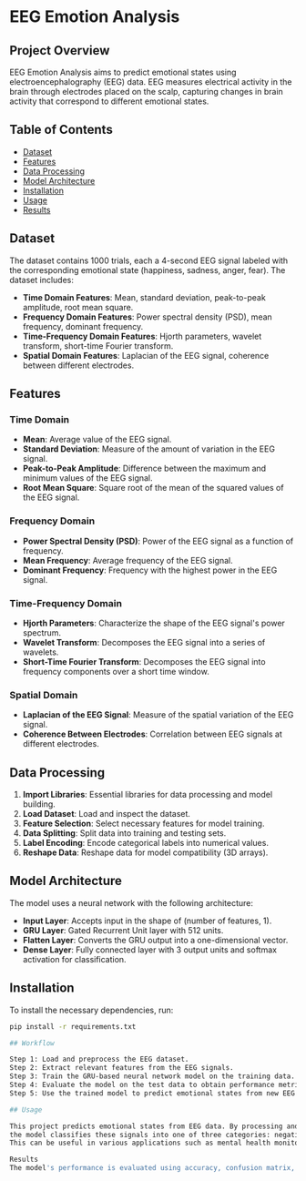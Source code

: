 # EEG Emotion Analysis

## Project Overview

EEG Emotion Analysis aims to predict emotional states using electroencephalography (EEG) data. EEG measures electrical activity in the brain through electrodes placed on the scalp, capturing changes in 
brain activity that correspond to different emotional states.

## Table of Contents
- [Dataset](#dataset)
- [Features](#features)
- [Data Processing](#data-processing)
- [Model Architecture](#model-architecture)
- [Installation](#installation)
- [Usage](#usage)
- [Results](#results)


## Dataset

The dataset contains 1000 trials, each a 4-second EEG signal labeled with the corresponding emotional state (happiness, sadness, anger, fear). The dataset includes:
- **Time Domain Features**: Mean, standard deviation, peak-to-peak amplitude, root mean square.
- **Frequency Domain Features**: Power spectral density (PSD), mean frequency, dominant frequency.
- **Time-Frequency Domain Features**: Hjorth parameters, wavelet transform, short-time Fourier transform.
- **Spatial Domain Features**: Laplacian of the EEG signal, coherence between different electrodes.

## Features

### Time Domain
- **Mean**: Average value of the EEG signal.
- **Standard Deviation**: Measure of the amount of variation in the EEG signal.
- **Peak-to-Peak Amplitude**: Difference between the maximum and minimum values of the EEG signal.
- **Root Mean Square**: Square root of the mean of the squared values of the EEG signal.

### Frequency Domain
- **Power Spectral Density (PSD)**: Power of the EEG signal as a function of frequency.
- **Mean Frequency**: Average frequency of the EEG signal.
- **Dominant Frequency**: Frequency with the highest power in the EEG signal.

### Time-Frequency Domain
- **Hjorth Parameters**: Characterize the shape of the EEG signal's power spectrum.
- **Wavelet Transform**: Decomposes the EEG signal into a series of wavelets.
- **Short-Time Fourier Transform**: Decomposes the EEG signal into frequency components over a short time window.

### Spatial Domain
- **Laplacian of the EEG Signal**: Measure of the spatial variation of the EEG signal.
- **Coherence Between Electrodes**: Correlation between EEG signals at different electrodes.

## Data Processing

1. **Import Libraries**: Essential libraries for data processing and model building.
2. **Load Dataset**: Load and inspect the dataset.
3. **Feature Selection**: Select necessary features for model training.
4. **Data Splitting**: Split data into training and testing sets.
5. **Label Encoding**: Encode categorical labels into numerical values.
6. **Reshape Data**: Reshape data for model compatibility (3D arrays).

## Model Architecture

The model uses a neural network with the following architecture:
- **Input Layer**: Accepts input in the shape of (number of features, 1).
- **GRU Layer**: Gated Recurrent Unit layer with 512 units.
- **Flatten Layer**: Converts the GRU output into a one-dimensional vector.
- **Dense Layer**: Fully connected layer with 3 output units and softmax activation for classification.

## Installation

To install the necessary dependencies, run:
```bash
pip install -r requirements.txt

## Workflow

Step 1: Load and preprocess the EEG dataset.
Step 2: Extract relevant features from the EEG signals.
Step 3: Train the GRU-based neural network model on the training data.
Step 4: Evaluate the model on the test data to obtain performance metrics.
Step 5: Use the trained model to predict emotional states from new EEG data

## Usage

This project predicts emotional states from EEG data. By processing and analyzing EEG signals,
the model classifies these signals into one of three categories: negative, neutral, and positive emotions.
This can be useful in various applications such as mental health monitoring, brain-computer interfaces, and user experience research.

Results
The model's performance is evaluated using accuracy, confusion matrix, and classification report. These metrics help in assessing how well the model can classify EEG signals into the correct emotional states.
